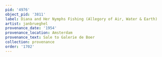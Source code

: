 ```yaml
---
pid: '4976'
object_pid: '3811'
label: Diana and Her Nymphs Fishing (Allegory of Air, Water & Earth)
artist: janbrueghel
provenance_date: '1954'
provenance_location: Amsterdam
provenance_text: Sale to Galerie de Boer
collection: provenance
order: '1702'
---
```

